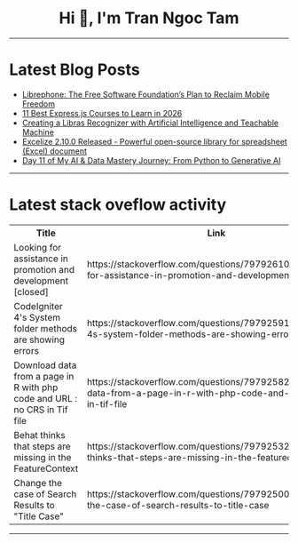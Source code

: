 <h1 align="center">Hi 👋, I'm Tran Ngoc Tam</h1>

---

# Latest Blog Posts 
<!-- BLOG-POST-LIST:START -->
- [Librephone: The Free Software Foundation’s Plan to Reclaim Mobile Freedom](https://dev.to/karan51ngh/librephone-the-free-software-foundations-plan-to-reclaim-mobile-freedom-1le5)
- [11 Best Express.js Courses to Learn in 2026](https://dev.to/stack_overflowed/11-best-expressjs-courses-to-learn-in-2026-1g5a)
- [Creating a Libras Recognizer with Artificial Intelligence and Teachable Machine](https://dev.to/giovanni786/creating-a-libras-recognizer-with-artificial-intelligence-and-teachable-machine-4npa)
- [Excelize 2.10.0 Released - Powerful open-source library for spreadsheet &lpar;Excel&rpar; document](https://dev.to/xuri/excelize-2100-released-powerful-open-source-library-for-spreadsheet-excel-document-4pb7)
- [Day 11 of My AI &amp; Data Mastery Journey: From Python to Generative AI](https://dev.to/nitinbhatt46/day-11-of-my-ai-data-mastery-journey-from-python-to-generative-ai-395m)
<!-- BLOG-POST-LIST:END -->

---

# Latest stack oveflow activity
<table>
  <tr><th>Title</th><th>Link</th></tr>
  <!-- STACKOVERFLOW:START --><tr><td>Looking for assistance in promotion and development [closed]</td><td>https://stackoverflow.com/questions/79792610/looking-for-assistance-in-promotion-and-development</td></tr><tr><td>CodeIgniter 4&#39;s System folder methods are showing errors</td><td>https://stackoverflow.com/questions/79792591/codeigniter-4s-system-folder-methods-are-showing-errors</td></tr><tr><td>Download data from a page in R with php code and URL : no CRS in Tif file</td><td>https://stackoverflow.com/questions/79792582/download-data-from-a-page-in-r-with-php-code-and-url-no-crs-in-tif-file</td></tr><tr><td>Behat thinks that steps are missing in the FeatureContext</td><td>https://stackoverflow.com/questions/79792532/behat-thinks-that-steps-are-missing-in-the-featurecontext</td></tr><tr><td>Change the case of Search Results to &quot;Title Case&quot;</td><td>https://stackoverflow.com/questions/79792500/change-the-case-of-search-results-to-title-case</td></tr><!-- STACKOVERFLOW:END -->
</table>

---


